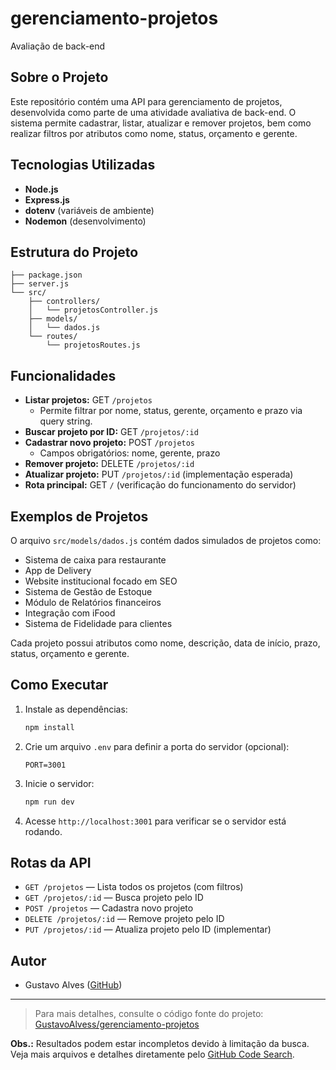 # gerenciamento-projetos

Avaliação de back-end

## Sobre o Projeto

Este repositório contém uma API para gerenciamento de projetos, desenvolvida como parte de uma atividade avaliativa de back-end. O sistema permite cadastrar, listar, atualizar e remover projetos, bem como realizar filtros por atributos como nome, status, orçamento e gerente.

## Tecnologias Utilizadas

- **Node.js**
- **Express.js**
- **dotenv** (variáveis de ambiente)
- **Nodemon** (desenvolvimento)

## Estrutura do Projeto

```
├── package.json
├── server.js
└── src/
    ├── controllers/
    │   └── projetosController.js
    ├── models/
    │   └── dados.js
    └── routes/
        └── projetosRoutes.js
```

## Funcionalidades

- **Listar projetos:** GET `/projetos`
  - Permite filtrar por nome, status, gerente, orçamento e prazo via query string.
- **Buscar projeto por ID:** GET `/projetos/:id`
- **Cadastrar novo projeto:** POST `/projetos`
  - Campos obrigatórios: nome, gerente, prazo
- **Remover projeto:** DELETE `/projetos/:id`
- **Atualizar projeto:** PUT `/projetos/:id` (implementação esperada)
- **Rota principal:** GET `/` (verificação do funcionamento do servidor)

## Exemplos de Projetos

O arquivo `src/models/dados.js` contém dados simulados de projetos como:

- Sistema de caixa para restaurante
- App de Delivery
- Website institucional focado em SEO
- Sistema de Gestão de Estoque
- Módulo de Relatórios financeiros
- Integração com iFood
- Sistema de Fidelidade para clientes

Cada projeto possui atributos como nome, descrição, data de início, prazo, status, orçamento e gerente.

## Como Executar

1. Instale as dependências:
   ```bash
   npm install
   ```
2. Crie um arquivo `.env` para definir a porta do servidor (opcional):
   ```
   PORT=3001
   ```
3. Inicie o servidor:
   ```bash
   npm run dev
   ```
4. Acesse `http://localhost:3001` para verificar se o servidor está rodando.

## Rotas da API

- `GET /projetos` — Lista todos os projetos (com filtros)
- `GET /projetos/:id` — Busca projeto pelo ID
- `POST /projetos` — Cadastra novo projeto
- `DELETE /projetos/:id` — Remove projeto pelo ID
- `PUT /projetos/:id` — Atualiza projeto pelo ID (implementar)

## Autor

- Gustavo Alves ([GitHub](https://github.com/GustavoAlvess))

---

> Para mais detalhes, consulte o código fonte do projeto: [GustavoAlvess/gerenciamento-projetos](https://github.com/GustavoAlvess/gerenciamento-projetos)

**Obs.:** Resultados podem estar incompletos devido à limitação da busca. Veja mais arquivos e detalhes diretamente pelo [GitHub Code Search](https://github.com/GustavoAlvess/gerenciamento-projetos/search).

